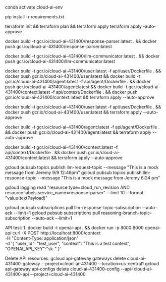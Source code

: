 conda activate cloud-ai-env

pip install -r requirements.txt

terraform init && terraform plan && terraform apply
terraform apply -auto-approve

docker build -t gcr.io/cloud-ai-431400/response-parser:latest . &&
docker push gcr.io/cloud-ai-431400/response-parser:latest

docker build -t gcr.io/cloud-ai-431400/llm-communicator:latest . &&
docker push gcr.io/cloud-ai-431400/llm-communicator:latest

docker build -t gcr.io/cloud-ai-431400/user:latest -f api/user/Dockerfile . &&
docker push gcr.io/cloud-ai-431400/user:latest &&
docker build -t gcr.io/cloud-ai-431400/agent:latest -f api/agent/Dockerfile . &&
docker push gcr.io/cloud-ai-431400/agent:latest &&
docker build -t gcr.io/cloud-ai-431400/context:latest -f api/context/Dockerfile . &&
docker push gcr.io/cloud-ai-431400/context:latest && terraform apply --auto-approve

docker build -t gcr.io/cloud-ai-431400/user:latest -f api/user/Dockerfile . &&
docker push gcr.io/cloud-ai-431400/user:latest && terraform apply --auto-approve

docker build -t gcr.io/cloud-ai-431400/agent:latest -f api/agent/Dockerfile . &&
docker push gcr.io/cloud-ai-431400/agent:latest && terraform apply --auto-approve

docker build -t gcr.io/cloud-ai-431400/context:latest -f api/context/Dockerfile . &&
docker push gcr.io/cloud-ai-431400/context:latest && terraform apply --auto-approve


gcloud pubsub topics publish llm-request-topic --message "This is a mock message from Jeremy 9/9 12:46pm"
gcloud pubsub topics publish llm-response-topic --message "This is a mock message from Jeremy 6:24 pm"

gcloud logging read "resource.type=cloud_run_revision AND resource.labels.service_name=response-parser" --limit 10 --format "value(textPayload)"

gcloud pubsub subscriptions pull llm-response-topic-subscription --auto-ack --limit=1
gcloud pubsub subscriptions pull reasoning-branch-topic-subscription --auto-ack --limit=1

API test:
1. 
docker build -t openai-api . &&
docker run -p 8000:8000 openai-api
curl -X POST http://localhost:8000/context \
  -H "Content-Type: application/json" \
  -d '{
    "user_id": "test_user",
    "context": "This is a test context",
    "OPENAI_API_KEY":"sk-"
  }'


Delete API resources:
  gcloud api-gateway gateways delete cloud-ai-431400-gateway --project=cloud-ai-431400 --location=us-central1
  gcloud api-gateway api-configs delete cloud-ai-431400-config --api=cloud-ai-431400-api --project=cloud-ai-431400
